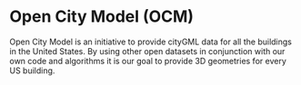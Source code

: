 # Open City Model (OCM)

Open City Model is an initiative to provide cityGML data for all the buildings in the United States. By using other open datasets in conjunction with our own code and algorithms it is our goal to provide 3D geometries for every US building.